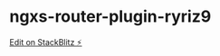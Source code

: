# ngxs-router-plugin-ryriz9

[Edit on StackBlitz ⚡️](https://stackblitz.com/edit/ngxs-router-plugin-ryriz9)